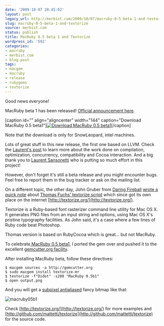 ```yaml
---
date: '2009-10-07 20:45:02'
layout: post
legacy_url: http://merbist.com/2009/10/07/macruby-0-5-beta-1-and-textorize/
slug: macruby-0-5-beta-1-and-textorize
source: merbist.com
status: publish
title: MacRuby 0.5 beta 1 and Textorize
wordpress_id: '592'
categories:
- macruby
- merbist.com
- blog-post
tags:
- macgem
- macruby
- release
- rubygems
- textorize
---
```


Good news everyone!



MacRuby beta 1 has been released! [Official announcement here](http://www.macruby.org/blog/2009/10/07/macruby05b1.html).

[caption id="" align="aligncenter" width="144" caption="Download MacRuby 0.5 beta1"][![Download MacRuby 0.5 beta1](http://www.macruby.org/images/zip.png)](http://www.macruby.org/files/MacRuby%200.5%20beta%201.zip)[/caption]

Note that the download is only for SnowLeopard, intel machines.

Lots of great stuff in this new release, the first one based on LLVM. Check the [Laurent's post](http://www.macruby.org/blog/2009/10/07/macruby05b1.html) to learn more about the work done on compilation, optimization, concurrency, compatibility and Cocoa interaction. And a big thank you to [Laurent Sansonetti](http://www.youtube.com/watch?v=BVgM7qeAlko) who is putting so much effort in this project!

However, don't forget it's still a beta release and you might encounter bugs. Feel free to report them in the bug tracker or ask on the mailing list.

On a different topic, the other day, John Gruber from [Daring Fireball](http://daringfireball.net/) [wrote a quick note](http://daringfireball.net/linked/2009/09/30/textorize) about [Thomas Fuchs' textorize script](http://mir.aculo.us/2009/09/29/textorize-pristine-font-rendering-for-the-web/) which since got its own place on the internet [http://textorize.org/](http://textorize.org/).

Textorize is a Ruby-based font rasterizer command line utility for Mac OS X. It generates PNG files from an input string and options, using Mac OS X's pristine typography facilities. As John said, it's a case where a few lines of Ruby code beat Photoshop.

Thomas version is based on RubyCocoa which is great... but not MacRuby.

To celebrate[ MacRuby 0.5 beta1](http://www.macruby.org/blog/2009/10/07/macruby05b1.html), I ported the gem over and pushed it to the excellent [gemcutter.org facility](http://gemcutter.org/).

After installing MacRuby beta, follow these directives:

    
    $ macgem sources -a http://gemcutter.org
    $ sudo macgem install textorize-mr
    $ textorize -f"Didot" -s200 "MacRuby 0.5b1"
    $ open output.png


And you will get a [subpixel antialiased](http://en.wikipedia.org/wiki/Subpixel_antialiasing) fancy bitmap like that:

![macruby05b1](http://merbist.com/wp-content/uploads/2009/10/macruby05b1.png)

Check [http://textorize.org/](http://textorize.org/) for more examples and [http://github.com/mattetti/textorize](http://github.com/mattetti/textorize) for the source code.
